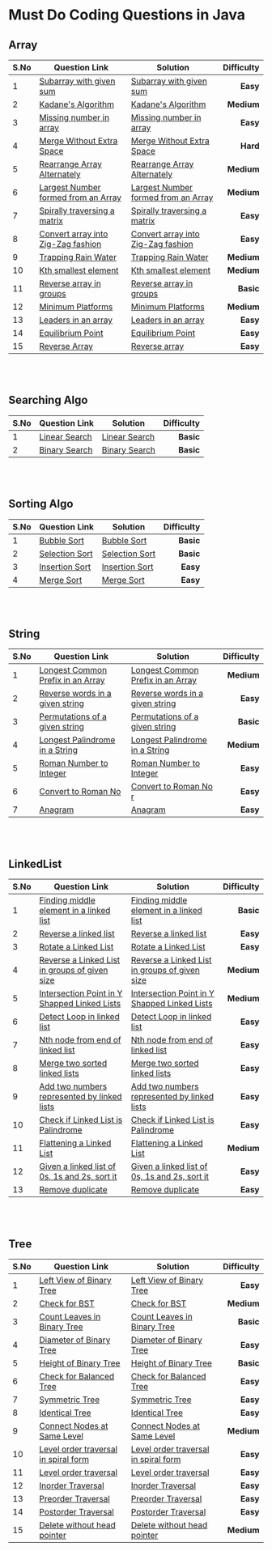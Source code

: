 # Must Do Coding Questions in Java


## Array
| S.No | Question Link | Solution | Difficulty |
| ---------- | ----- | ------------ | ---------: |
| 1 | [Subarray with given sum](https://practice.geeksforgeeks.org/problems/subarray-with-given-sum/0) | [Subarray with given sum](./Subarray_with_given_sum.java/) | **Easy** |
| 2 | [Kadane's Algorithm](https://practice.geeksforgeeks.org/problems/kadanes-algorithm-1587115620/1) | [Kadane's Algorithm](./Kadane's_Algorithm.java/) | **Medium** |
| 3 | [Missing number in array](https://practice.geeksforgeeks.org/problems/missing-number-in-array1416/1) | [Missing number in array](./Missing_number_in_array.java/) | **Easy** |
| 4 | [Merge Without Extra Space](https://practice.geeksforgeeks.org/problems/merge-two-sorted-arrays-1587115620/1) | [Merge Without Extra Space](./Merge_Without_Extra_Space.java/) | **Hard** |
| 5 | [Rearrange Array Alternately](https://practice.geeksforgeeks.org/problems/-rearrange-array-alternately/0/) | [Rearrange Array Alternately](./Rearrange_Array_Alternately.java/) | **Medium** |
| 6 | [Largest Number formed from an Array ](https://practice.geeksforgeeks.org/problems/largest-number-formed-from-an-array1117/1) | [Largest Number formed from an Array ](./Largest_Number_formed_from_an_Array.java/) | **Medium** |
| 7 | [Spirally traversing a matrix](https://practice.geeksforgeeks.org/problems/spirally-traversing-a-matrix/0) | [Spirally traversing a matrix](./Spirally_traversing_a_matrix.java/) | **Easy** |
| 8 | [Convert array into Zig-Zag fashion](https://practice.geeksforgeeks.org/problems/convert-array-into-zig-zag-fashion1638/1) | [Convert array into Zig-Zag fashion](./Convert_array_into_Zig-Zag_fashion.java/) | **Easy** |
| 9 | [Trapping Rain Water](https://practice.geeksforgeeks.org/problems/trapping-rain-water/0) | [Trapping Rain Water](./Trapping_Rain_Water.java/) | **Medium** |
| 10 | [Kth smallest element](https://practice.geeksforgeeks.org/problems/kth-smallest-element/0) | [Kth smallest element](./Kth_smallest_element.java/) | **Medium** |
| 11 | [Reverse array in groups](https://practice.geeksforgeeks.org/problems/reverse-array-in-groups/0) | [Reverse array in groups](./Reverse_array_in_groups.java/) | **Basic** |
| 12 | [Minimum Platforms](https://practice.geeksforgeeks.org/problems/minimum-platforms/0) | [Minimum Platforms](./Minimum_Platforms.java/) | **Medium** |
| 13 | [Leaders in an array](https://practice.geeksforgeeks.org/problems/leaders-in-an-array-1587115620/1) | [Leaders in an array](./Leaders_in_an_array.java/) | **Easy** |
| 14 | [Equilibrium Point](https://practice.geeksforgeeks.org/problems/equilibrium-point-1587115620/1) | [Equilibrium Point](./Equilibrium_Point.java/) | **Easy** |
| 15 | [Reverse Array](https://practice.geeksforgeeks.org/problems/reverse-a-string/1) | [Reverse array](./Reverse_array.java/) | **Easy** |

<br><br>

## Searching Algo
| S.No | Question Link | Solution | Difficulty |
| ---------- | ----- | ------------ | ---------: |
| 1 | [Linear Search](https://practice.geeksforgeeks.org/problems/searching-a-number0324/1) | [Linear Search](./Linear_Search.java/) | **Basic** |
| 2 | [Binary Search](https://practice.geeksforgeeks.org/problems/who-will-win/0#) | [Binary Search](./Binary_Search.java/) | **Basic** |

<br><br>

## Sorting Algo
| S.No | Question Link | Solution | Difficulty |
| ---------- | ----- | ------------ | ---------: |
| 1 | [Bubble Sort](https://practice.geeksforgeeks.org/problems/bubble-sort/1) | [Bubble Sort](./Bubble_Sort.java/) | **Basic** |
| 2 | [Selection Sort](https://practice.geeksforgeeks.org/problems/selection-sort/1) | [Selection Sort](./Selection_Sort.java/) | **Basic** |
| 3 | [Insertion Sort](https://practice.geeksforgeeks.org/problems/insertion-sort/1) | [Insertion Sort](./Insertion_Sort.java/) | **Easy** |
| 4 | [Merge Sort](https://practice.geeksforgeeks.org/problems/merge-sort/1) | [Merge Sort](./Merge_Sort.java/) | **Easy** |

<br><br>

## String
| S.No | Question Link | Solution | Difficulty |
| ---------- | ----- | ------------ | ---------: |
| 1 | [Longest Common Prefix in an Array](https://practice.geeksforgeeks.org/problems/longest-common-prefix-in-an-array/0) | [Longest Common Prefix in an Array](./Longest_Common_Prefix_in_an_Array.java/) | **Medium** |
| 2 | [Reverse words in a given string](https://practice.geeksforgeeks.org/problems/reverse-words-in-a-given-string/0) | [Reverse words in a given string](./Reverse_words_in_a_given_string.java/) | **Easy** |
| 3 | [Permutations of a given string](https://practice.geeksforgeeks.org/problems/permutations-of-a-given-string/0) | [Permutations of a given string](./Permutations_of_a_given_string.java/) | **Basic** |
| 4 | [Longest Palindrome in a String](https://practice.geeksforgeeks.org/problems/longest-palindrome-in-a-string/0#) | [Longest Palindrome in a String](./Longest_Palindrome_in_a_String.java/) | **Medium** |
| 5 | [Roman Number to Integer](https://practice.geeksforgeeks.org/problems/roman-number-to-integer/0) | [Roman Number to Integer](./Roman_Number_to_Integer.java/) | **Easy** |
| 6 | [Convert to Roman No ](https://practice.geeksforgeeks.org/problems/convert-to-roman-no/1) | [Convert to Roman No r](./Convert_to_Roman_No.java/) | **Easy** |
| 7 | [Anagram](https://practice.geeksforgeeks.org/problems/anagram-1587115620/1) | [Anagram](./Anagram.java/) | **Easy** |

<br><br>

## LinkedList
| S.No | Question Link | Solution | Difficulty |
| ---------- | ----- | ------------ | ---------: |
| 1 | [Finding middle element in a linked list ](https://practice.geeksforgeeks.org/problems/finding-middle-element-in-a-linked-list/1) | [Finding middle element in a linked list ](./Finding_middle_element_in_a_linked_list.java/) | **Basic** |
| 2 | [Reverse a linked list](https://practice.geeksforgeeks.org/problems/reverse-a-linked-list/1) | [Reverse a linked list](./Reverse_a_linked_list.java/) | **Easy** |
| 3 | [Rotate a Linked List](https://practice.geeksforgeeks.org/problems/rotate-a-linked-list/1) | [Rotate a Linked List](./Rotate_a_Linked_List.java/) | **Easy** |
| 4 | [Reverse a Linked List in groups of given size](https://practice.geeksforgeeks.org/problems/reverse-a-linked-list-in-groups-of-given-size/1) | [Reverse a Linked List in groups of given size](./Reverse_a_Linked_List_in_groups_of_given_size.java/) | **Medium** |
| 5 | [Intersection Point in Y Shapped Linked Lists](https://practice.geeksforgeeks.org/problems/intersection-point-in-y-shapped-linked-lists/1/) | [Intersection Point in Y Shapped Linked Lists](./Intersection_Point_in_Y_Shapped_Linked_Lists.java/) | **Medium** |
| 6 | [Detect Loop in linked list](https://practice.geeksforgeeks.org/problems/detect-loop-in-linked-list/1) | [Detect Loop in linked list](./Detect_Loop_in_linked_list.java/) | **Easy** |
| 7 | [Nth node from end of linked list](https://practice.geeksforgeeks.org/problems/nth-node-from-end-of-linked-list/1) | [Nth node from end of linked list](./Nth_node_from_end_of_linked_list.java/) | **Easy** |
| 8 | [Merge two sorted linked lists](https://practice.geeksforgeeks.org/problems/merge-two-sorted-linked-lists/1) | [Merge two sorted linked lists](./Merge_two_sorted_linked_lists.java/) | **Easy** |
| 9 | [Add two numbers represented by linked lists](https://practice.geeksforgeeks.org/problems/add-two-numbers-represented-by-linked-lists/1) | [Add two numbers represented by linked lists](./Add_two_numbers_represented_by_linked_lists.java/) | **Easy** |
| 10 | [Check if Linked List is Palindrome](https://practice.geeksforgeeks.org/problems/check-if-linked-list-is-pallindrome/1) | [Check if Linked List is Palindrome](./Check_if_Linked_List_is_Palindrome.java/) | **Easy** |
| 11 | [Flattening a Linked List](https://practice.geeksforgeeks.org/problems/flattening-a-linked-list/1) | [Flattening a Linked List](./Flattening_a_Linked_List.java/) | **Medium** |
| 12 | [Given a linked list of 0s, 1s and 2s, sort it](https://practice.geeksforgeeks.org/problems/given-a-linked-list-of-0s-1s-and-2s-sort-it/1) | [Given a linked list of 0s, 1s and 2s, sort it](./Given_a_linked_list_of_0_1_and_2_sort_it.java/) | **Easy** |
| 13 | [Remove duplicate](https://practice.geeksforgeeks.org/problems/remove-duplicate-element-from-sorted-linked-list/1) | [Remove duplicate](./Remove_duplicate.java/) | **Easy** |


<br><br>

## Tree
| S.No | Question Link | Solution | Difficulty |
| ---------- | ----- | ------------ | ---------: |
| 1 | [Left View of Binary Tree](https://practice.geeksforgeeks.org/problems/left-view-of-binary-tree/1) | [Left View of Binary Tree](./Left_View_of_Binary_Tree.java/) | **Easy** |
| 2 | [Check for BST](https://practice.geeksforgeeks.org/problems/check-for-bst/1) | [Check for BST](./Check_for_BST.java/) | **Medium** |
| 3 | [Count Leaves in Binary Tree](https://practice.geeksforgeeks.org/problems/count-leaves-in-binary-tree/1) | [Count Leaves in Binary Tree](./Count_Leaves_in_Binary_Tree.java/) | **Basic** |
| 4 | [Diameter of Binary Tree](https://practice.geeksforgeeks.org/problems/diameter-of-binary-tree/1) | [Diameter of Binary Tree](./Diameter_of_Binary_Tree.java/) | **Easy** |
| 5 | [Height of Binary Tree](https://practice.geeksforgeeks.org/problems/height-of-binary-tree/1) | [Height of Binary Tree](./Height_of_Binary_Tree.java/) | **Basic** |
| 6 | [Check for Balanced Tree](https://practice.geeksforgeeks.org/problems/check-for-balanced-tree/1) | [Check for Balanced Tree](./Check_for_Balanced_Tree.java/) | **Easy** |
| 7 | [Symmetric Tree](https://practice.geeksforgeeks.org/problems/symmetric-tree/1) | [Symmetric Tree](./Symmetric_Tree.java/) | **Easy** |
| 8 | [Identical Tree](https://practice.geeksforgeeks.org/problems/determine-if-two-trees-are-identical/1) | [Identical Tree](./Identical_Tree.java/) | **Easy** |
| 9 | [Connect Nodes at Same Level](https://practice.geeksforgeeks.org/problems/connect-nodes-at-same-level/1#) | [Connect Nodes at Same Level](./Connect_Nodes_at_Same_Level.java/) | **Medium** |
| 10 | [Level order traversal in spiral form](https://practice.geeksforgeeks.org/problems/level-order-traversal-in-spiral-form/1#) | [Level order traversal in spiral form](./Level_order_traversal_in_spiral_form.java/) | **Easy** |
| 11 | [Level order traversal](https://practice.geeksforgeeks.org/problems/level-order-traversal/1) | [Level order traversal](./Level_order_traversal.java/) | **Easy** |
| 12 | [Inorder Traversal](https://practice.geeksforgeeks.org/problems/inorder-traversal/1) | [Inorder Traversal](./Inorder_Traversal.java/) | **Easy** |
| 13 | [Preorder Traversal](https://practice.geeksforgeeks.org/problems/preorder-traversal/1) | [Preorder Traversal](./Preorder_Traversal.java/) | **Easy** |
| 14 | [Postorder Traversal](https://practice.geeksforgeeks.org/problems/postorder-traversal/1) | [Postorder Traversal](./Postorder_Traversal.java/) | **Easy** |
| 15 | [Delete without head pointer](https://practice.geeksforgeeks.org/problems/delete-without-head-pointer/1) | [Delete without head pointer](./Delete_without_head_pointer.java/) | **Medium** |
